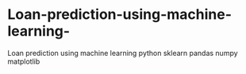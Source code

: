 # Loan-prediction-using-machine-learning-
Loan prediction using machine learning 
python
sklearn
pandas
numpy 
matplotlib
